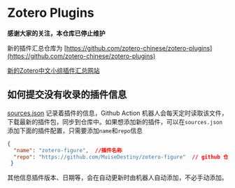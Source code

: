 # Zotero Plugins

**感谢大家的关注，本仓库已停止维护**

新的插件汇总仓库为 [https://github.com/zotero-chinese/zotero-plugins](https://github.com/zotero-chinese/zotero-plugins)

[新的Zotero中文小组插件汇总网站](https://plugins.zotero-chinese.com/#/)

## 如何提交没有收录的插件信息

[sources.json](https://github.com/l0o0/ZoteroPlugins/blob/main/sources.json) 记录着插件的信息，Github Action 机器人会每天定时读取该文件，下载最新的插件包，同步到仓库中。如果想添加新的插件，可以在`sources.json`添加下面的插件配置，只需要添加`name`和`repo`信息

```json
{
  "name": "zotero-figure",  //插件名称
  "repo": "https://github.com/MuiseDestiny/zotero-figure"  // github 仓库地址
 }
```

其他信息插件版本、日期等，会在自动更新时由机器人自动添加，不必手动添加。
